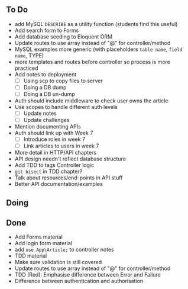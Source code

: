 ## To Do

- add MySQL `DESCRIBE` as a utility function (students find this useful)
- Add search form to Forms
- Add database seeding to Eloquent ORM
- Update routes to use array instead of "@" for controller/method
- MySQL examples more generic (with placeholders `table name`, `field name`, TYPE)
- more templates and routes before controller so process is more practiced
- Add notes to deployment
    * [ ] Using scp to copy files to server
    * [ ] Doing a DB dump
    * [ ] Doing a DB un-dump
- Auth should include middleware to check user owns the article
- Use scopes to handle different auth levels
    * [ ] Update notes
    * [ ] Update challenges
- Mention documenting APIs
- Auth should link up with Week 7
    * [ ] Introduce roles in week 7
    * [ ] Link articles to users in week 7
- More detail in HTTP/API chapters
- API design needn't reflect database structure
- Add TDD to tags Controller logic
- `git bisect` in TDD chapter?
- Talk about resources/end-points in API stuff
- Better API documentation/examples

## Doing


## Done

- Add Forms material
- Add login form material
- add `use App\Article;` to controller notes
- TDD material
- Make sure validation is still covered
- Update routes to use array instead of "@" for controller/method
- TDD (Red): Emphasise difference between Error and Failure
- Difference between authentication and authorisation
